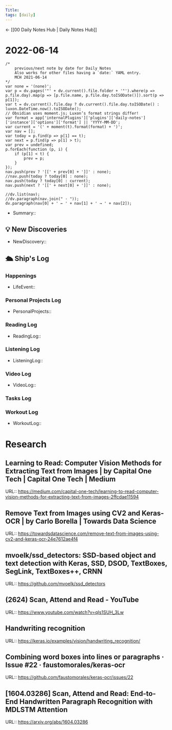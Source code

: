 ```yaml
---
Title:
tags: [daily]
---
```


<- [[00 Daily Notes Hub | Daily Notes Hub]]

# 2022-06-14
```dataviewjs
/*
    previous/next note by date for Daily Notes
    Also works for other files having a `date:` YAML entry.
    MCH 2021-06-14
*/
var none = '(none)';
var p = dv.pages('"' + dv.current().file.folder + '"').where(p => p.file.day).map(p => [p.file.name, p.file.day.toISODate()]).sort(p => p[1]);
var t = dv.current().file.day ? dv.current().file.day.toISODate() : luxon.DateTime.now().toISODate();
// Obsidian uses moment.js; Luxon’s format strings differ!
var format = app['internalPlugins']['plugins']['daily-notes']['instance']['options']['format'] || 'YYYY-MM-DD';
var current = '(' + moment(t).format(format) + ')';
var nav = [];
var today = p.find(p => p[1] == t);
var next = p.find(p => p[1] > t);
var prev = undefined;
p.forEach(function (p, i) {
    if (p[1] < t) {
        prev = p;
    }
});
nav.push(prev ? '[[' + prev[0] + ']]' : none);
//nav.push(today ? today[0] : none);
nav.push(today ? today[0] : current);
nav.push(next ? '[[' + next[0] + ']]' : none);

//dv.list(nav);
//dv.paragraph(nav.join(" · "));
dv.paragraph(nav[0] + ' ← ' + nav[1] + ' → ' + nav[2]);
```

- Summary:: 

## 💡 New Discoveries
- NewDiscovery::

## 🛳️ Ship's Log


### Happenings
- LifeEvent:: 

### Personal Projects Log
- PersonalProjects::

### Reading Log
- ReadingLog:: 

### Listening Log
- ListeningLog::

### Video Log
- VideoLog::

### Tasks Log


### Workout Log
- WorkoutLog::

# Research
## Learning to Read: Computer Vision Methods for Extracting Text from Images | by Capital One Tech | Capital One Tech | Medium
URL:: https://medium.com/capital-one-tech/learning-to-read-computer-vision-methods-for-extracting-text-from-images-2ffcdae11594
## Remove Text from Images using CV2 and Keras-OCR | by Carlo Borella | Towards Data Science
URL:: https://towardsdatascience.com/remove-text-from-images-using-cv2-and-keras-ocr-24e7612ae4f4
## mvoelk/ssd_detectors: SSD-based object and text detection with Keras, SSD, DSOD, TextBoxes, SegLink, TextBoxes++, CRNN
URL:: https://github.com/mvoelk/ssd_detectors
## (2624) Scan, Attend and Read - YouTube
URL:: https://www.youtube.com/watch?v=qIs1SUH_3Lw
## Handwriting recognition
URL:: https://keras.io/examples/vision/handwriting_recognition/
## Combining word boxes into lines or paragraphs · Issue #22 · faustomorales/keras-ocr
URL:: https://github.com/faustomorales/keras-ocr/issues/22
## [1604.03286] Scan, Attend and Read: End-to-End Handwritten Paragraph Recognition with MDLSTM Attention
URL:: https://arxiv.org/abs/1604.03286
